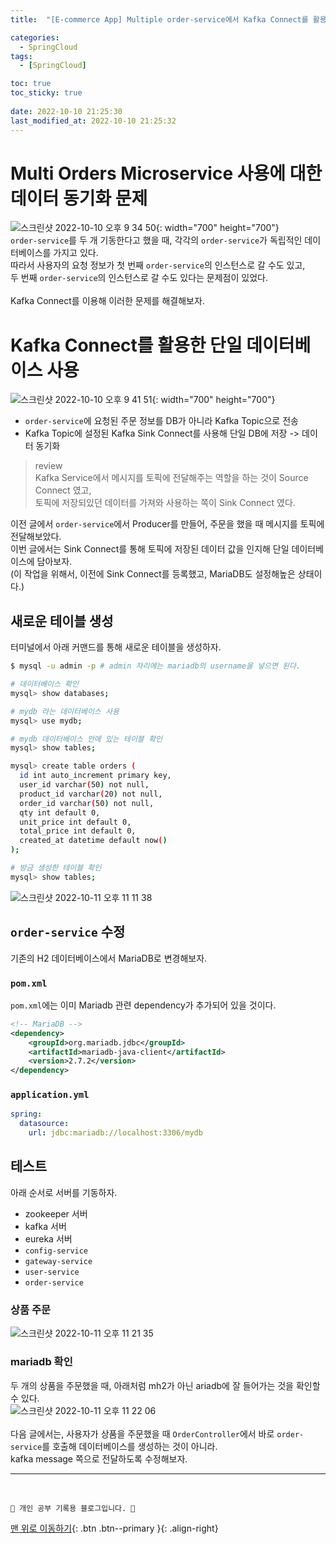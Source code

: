 ```yaml
---
title:  "[E-commerce App] Multiple order-service에서 Kafka Connect를 활용해 단일 DB 사용하기 "

categories:
  - SpringCloud
tags:
  - [SpringCloud]

toc: true
toc_sticky: true
 
date: 2022-10-10 21:25:30
last_modified_at: 2022-10-10 21:25:32
---
```


# Multi Orders Microservice 사용에 대한 데이터 동기화 문제
![스크린샷 2022-10-10 오후 9 34 50](https://user-images.githubusercontent.com/59405576/194867412-4f8da6b3-3c67-4c09-ac95-137201864c52.png){: width="700" height="700"}<br>
`order-service`를 두 개 기동한다고 했을 때, 각각의 `order-service`가 독립적인 데이터베이스를 가지고 있다.<br>
따라서 사용자의 요청 정보가 첫 번째 `order-service`의 인스턴스로 갈 수도 있고,<br>
두 번째 `order-service`의 인스턴스로 갈 수도 있다는 문제점이 있었다.<br><br>
Kafka Connect를 이용해 이러한 문제를 해결해보자.

# Kafka Connect를 활용한 단일 데이터베이스 사용
![스크린샷 2022-10-10 오후 9 41 51](https://user-images.githubusercontent.com/59405576/194868687-1f1f4518-5369-47ed-ada2-1bb23d219908.png){: width="700" height="700"}
- `order-service`에 요청된 주문 정보를 DB가 아니라 Kafka Topic으로 전송
- Kafka Topic에 설정된 Kafka Sink Connect를 사용해 단일 DB에 저장 -> 데이터 동기화

> review<br>
Kafka Service에서 메시지를 토픽에 전달해주는 역할을 하는 것이 Source Connect 였고, <br>
토픽에 저장되있던 데이터를 가져와 사용하는 쪽이 Sink Connect 였다.

이전 글에서 `order-service`에서 Producer를 만들어, 주문을 했을 때 메시지를 토픽에 전달해보았다.<br>
이번 글에서는 Sink Connect를 통해 토픽에 저장된 데이터 값을 인지해 단일 데이터베이스에 담아보자.<br>
(이 작업을 위해서, 이전에 Sink Connect를 등록했고, MariaDB도 설정해높은 상태이다.)


## 새로운 테이블 생성
터미널에서 아래 커맨드를 통해 새로운 테이블을 생성하자.
```bash
$ mysql -u admin -p # admin 자리에는 mariadb의 username을 넣으면 된다.

# 데이터베이스 확인
mysql> show databases;

# mydb 라는 데이터베이스 사용
mysql> use mydb;

# mydb 데이터베이스 안에 있는 테이블 확인
mysql> show tables;

mysql> create table orders (
  id int auto_increment primary key,
  user_id varchar(50) not null,
  product_id varchar(20) not null,
  order_id varchar(50) not null,
  qty int default 0,
  unit_price int default 0,
  total_price int default 0,
  created_at datetime default now()
);

# 방금 생성한 테이블 확인
mysql> show tables;
```
![스크린샷 2022-10-11 오후 11 11 38](https://user-images.githubusercontent.com/59405576/195114740-9301934f-aa86-429d-8dc5-5eff9c967b8f.png)


## `order-service` 수정
기존의 H2 데이터베이스에서 MariaDB로 변경해보자.

### `pom.xml`
`pom.xml`에는 이미 Mariadb 관련 dependency가 추가되어 있을 것이다.
```xml
<!-- MariaDB -->
<dependency>
    <groupId>org.mariadb.jdbc</groupId>
    <artifactId>mariadb-java-client</artifactId>
    <version>2.7.2</version>
</dependency>
```

### `application.yml`
```yml
spring:
  datasource:
    url: jdbc:mariadb://localhost:3306/mydb
```

## 테스트
아래 순서로 서버를 기동하자.
- zookeeper 서버
- kafka 서버
- eureka 서버
- `config-service`
- `gateway-service`
- `user-service`
- `order-service`

### 상품 주문
![스크린샷 2022-10-11 오후 11 21 35](https://user-images.githubusercontent.com/59405576/195117326-d07ffb35-070c-42e5-8450-ea810c5bd18c.png)


### mariadb 확인
두 개의 상품을 주문했을 때, 아래처럼 mh2가 아닌 ariadb에 잘 들어가는 것을 확인할 수 있다.<br>
![스크린샷 2022-10-11 오후 11 22 06](https://user-images.githubusercontent.com/59405576/195117452-b44e9020-738b-4fcf-98c3-8c86af52193d.png)<br><br>
다음 글에서는, 사용자가 상품을 주문했을 때 `OrderController`에서 바로 `order-service`를 호출해 데이터베이스를 생성하는 것이 아니라.<br>
kafka message 쪽으로 전달하도록 수정해보자.


***
<br>


    💛 개인 공부 기록용 블로그입니다. 👻

[맨 위로 이동하기](#){: .btn .btn--primary }{: .align-right}